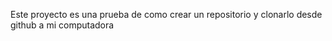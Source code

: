 Este proyecto es una prueba de como crear un repositorio y clonarlo desde github a mi computadora


